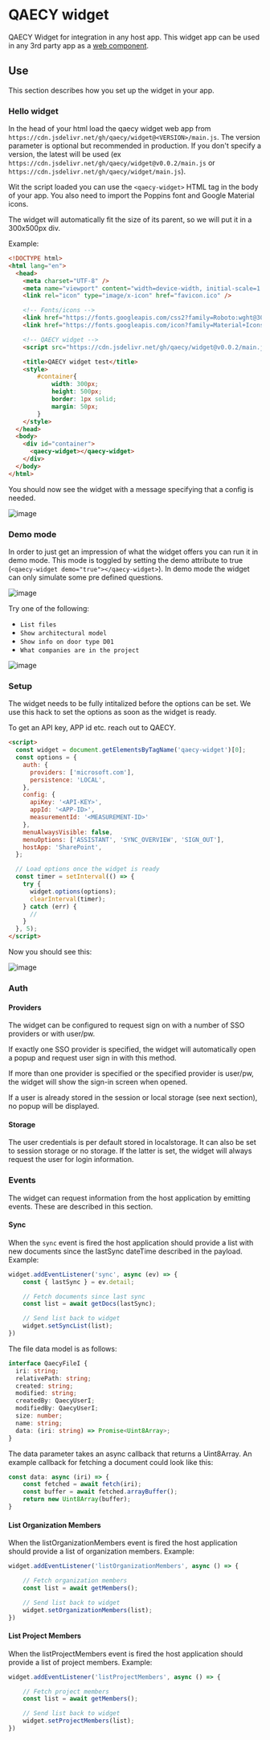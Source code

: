 # QAECY widget
QAECY Widget for integration in any host app. This widget app can be used in any 3rd party app as a [web component](https://developer.mozilla.org/en-US/docs/Web/API/Web_components).

## Use

This section describes how you set up the widget in your app.

### Hello widget
In the head of your html load the qaecy widget web app from `https://cdn.jsdelivr.net/gh/qaecy/widget@<VERSION>/main.js`. The version parameter is optional but recommended in production. If you don't specify a version, the latest will be used (ex `https://cdn.jsdelivr.net/gh/qaecy/widget@v0.0.2/main.js` or `https://cdn.jsdelivr.net/gh/qaecy/widget/main.js`). 

Wit the script loaded you can use the `<qaecy-widget>` HTML tag in the body of your app. You also need to import the Poppins font and Google Material icons.

The widget will automatically fit the size of its parent, so we will put it in a 300x500px div.

Example:
```html
<!DOCTYPE html>
<html lang="en">
  <head>
    <meta charset="UTF-8" />
    <meta name="viewport" content="width=device-width, initial-scale=1.0" />
    <link rel="icon" type="image/x-icon" href="favicon.ico" />

    <!-- Fonts/icons -->
    <link href="https://fonts.googleapis.com/css2?family=Roboto:wght@300;400;500&display=swap" rel="stylesheet"/>
    <link href="https://fonts.googleapis.com/icon?family=Material+Icons" rel="stylesheet"/>

    <!-- QAECY widget -->
    <script src="https://cdn.jsdelivr.net/gh/qaecy/widget@v0.0.2/main.js" type="module" ></script>

    <title>QAECY widget test</title>
    <style>
        #container{
            width: 300px; 
            height: 500px; 
            border: 1px solid; 
            margin: 50px;
        }
    </style>
  </head>
  <body>
    <div id="container">
      <qaecy-widget></qaecy-widget>
    </div>
  </body>
</html>
```

You should now see the widget with a message specifying that a config is needed.

![image](https://github.com/user-attachments/assets/6ee9049c-ae2e-4c7d-b714-d07f30d13b72)

### Demo mode
In order to just get an impression of what the widget offers you can run it in demo mode. This mode is toggled by setting the demo attribute to true (`<qaecy-widget demo="true"></qaecy-widget>`). In demo mode the widget can only simulate some pre defined questions.

![image](https://github.com/user-attachments/assets/557af6f4-20a0-4186-b26e-797f2b51c347)

Try one of the following:

* `List files`
* `Show architectural model`
* `Show info on door type D01`
* `What companies are in the project`

![image](https://github.com/user-attachments/assets/0d860032-1589-4fab-b07d-12d4eeceb25a)

### Setup

The widget needs to be fully intitalized before the options can be set. We use this hack to set the options as soon as the widget is ready.

To get an API key, APP id etc. reach out to QAECY.

```html
<script>
  const widget = document.getElementsByTagName('qaecy-widget')[0];
  const options = {
    auth: {
      providers: ['microsoft.com'],
      persistence: 'LOCAL',
    },
    config: {
      apiKey: '<API-KEY>',
      appId: '<APP-ID>',
      measurementId: '<MEASUREMENT-ID>'
    },
    menuAlwaysVisible: false,
    menuOptions: ['ASSISTANT', 'SYNC_OVERVIEW', 'SIGN_OUT'],
    hostApp: 'SharePoint',
  };

  // Load options once the widget is ready
  const timer = setInterval(() => {
    try {
      widget.options(options);
      clearInterval(timer);
    } catch (err) {
      //
    }
  }, 5);
</script>
```

Now you should see this:

![image](https://github.com/user-attachments/assets/ba3d0cdf-878f-4619-b9ca-c43d48e731a5)


### Auth

#### Providers
The widget can be configured to request sign on with a number of SSO providers or with user/pw. 

If exactly one SSO provider is specified, the widget will automatically open a popup and request user sign in with this method.

If more than one provider is specified or the specified provider is user/pw, the widget will show the sign-in screen when opened.

If a user is already stored in the session or local storage (see next section), no popup will be displayed.

#### Storage
The user credentials is per default stored in localstorage. It can also be set to session storage or no storage. If the latter is set, the widget will always request the user for login information.

### Events
The widget can request information from the host application by emitting events. These are described in this section.

#### Sync
When the `sync` event is fired the host application should provide a list with new documents since the lastSync dateTime described in the payload. Example:

```javascript
widget.addEventListener('sync', async (ev) => {
    const { lastSync } = ev.detail;

    // Fetch documents since last sync
    const list = await getDocs(lastSync); 

    // Send list back to widget
    widget.setSyncList(list);
})
```

The file data model is as follows:
```typescript
interface QaecyFileI {
  iri: string;
  relativePath: string;
  created: string;
  modified: string;
  createdBy: QaecyUserI;
  modifiedBy: QaecyUserI;
  size: number;
  name: string;
  data: (iri: string) => Promise<Uint8Array>;
}
```

The data parameter takes an async callback that returns a Uint8Array. An example callback for fetching a document could look like this:

```typescript
const data: async (iri) => {
    const fetched = await fetch(iri);
    const buffer = await fetched.arrayBuffer();
    return new Uint8Array(buffer);
}
```

#### List Organization Members
When the listOrganizationMembers event is fired the host application should provide a list of organization members. Example:

```javascript
widget.addEventListener('listOrganizationMembers', async () => {

    // Fetch organization members
    const list = await getMembers(); 

    // Send list back to widget
    widget.setOrganizationMembers(list);
})
```

#### List Project Members
When the listProjectMembers event is fired the host application should provide a list of project members. Example:

```javascript
widget.addEventListener('listProjectMembers', async () => {

    // Fetch project members
    const list = await getMembers(); 

    // Send list back to widget
    widget.setProjectMembers(list);
})
```

